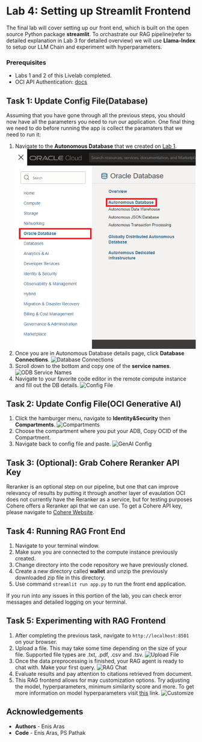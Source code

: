 # Lab 4: Setting up Streamlit Frontend

The final lab will cover setting up our front end, which is built on the open source Python package **streamlit**. To orchastrate our RAG pipeline(refer to detailed explanation in Lab 3 for detailed overview) we will use **Llama-Index** to setup our LLM Chain and experiment with hyperparameters.

### Prerequisites
* Labs 1 and 2 of this Livelab completed.
* OCI API Authentication: [docs](https://docs.oracle.com/en-us/iaas/Content/API/Concepts/sdk_authentication_methods.htm)

## Task 1: Update Config File(Database)

Assuming that you have gone through all the previous steps, you should now have all the parameters you need to run our application. One final thing we need to do before running the app is collect the paramaters that we need to run it:


1. Navigate to the **Autonomous Database** that we created on [Lab 1](../1-create-vector-db/create-vector-db.md).
    ![ADB Navigation Menu](images/adb_navigation_menu.png)
2. Once you are in Autonomous Database details page, click **Database Connections**.
    ![Database Connections](images/database-connections.png)
3. Scroll down to the bottom and copy one of the **service names**.
    ![ODB Service Names](images/adb-service-names.png)
4. Navigate to your favorite code editor in the remote compute instance and fill out the DB details.
    ![Config File](images/config_file.png)

## Task 2: Update Config File(OCI Generative AI)

1. Click the hamburger menu, navigate to **Identity&Security** then **Compartments**.
    ![Compartments](images/compartments.png)
2. Choose the compartment where you put your ADB, Copy OCID of the Compartment.
3. Navigate back to config file and paste.
    ![GenAI Config](images/genai_config)

## Task 3: (Optional): Grab Cohere Reranker API Key

Reranker is an optional step on our pipeline, but one that can improve relevancy of results by putting it through another layer of evaulation OCI does not currently have the Reranker as a service, but for testing purposes Cohere offers a Reranker api that we can use. To get a Cohere API key, please navigate to [Cohere Website](https://cohere.com).

## Task 4: Running RAG Front End

1. Navigate to your terminal window.
2. Make sure you are connected to the compute instance previously created.
3. Change directory into the code repository we have previously cloned.
4. Create a new directory called **wallet** and unzip the previously downloaded zip file in this directory.
5. Use command ```streamlit run app.py``` to run the front end application.

If you run into any issues in this portion of the lab, you can check error messages and detailed logging on your terminal.

## Task 5: Experimenting with RAG Frontend
1. After completing the previous task, navigate to ```http://localhost:8501``` on your browser.
2. Upload a file. This may take some time depending on the size of your file. Supported file types are .txt, .pdf, .csv and .tsv.
     ![Upload File](images/)
3. Once the data preprocessing is finished, your RAG agent is ready to chat with. Make your first query.
     ![RAG Chat](images/)
4. Evaluate results and pay attention to citations retrieved from document.
5. This RAG frontend allows for may customization options. Try adjusting the model, hyperparameters, minimum similarity score and more. To get more information on model hyperparameters visit [this](https://docs.oracle.com/en-us/iaas/Content/generative-ai/chat-models.htm#parameters-chat) link.
     ![Customize](images/)
    
## **Acknowledgements**

* **Authors** - Enis Aras
* **Code** - Enis Aras, PS Pathak